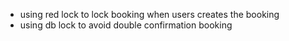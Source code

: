- using red lock to lock booking when users creates the booking
- using db lock to avoid double confirmation booking 
